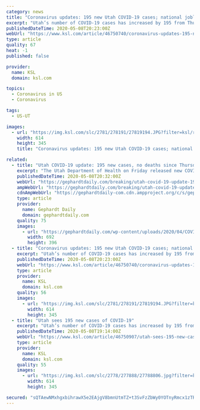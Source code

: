 ```yaml
---
category: news
title: "Coronavirus updates: 195 new Utah COVID-19 cases; national jobless rate soars"
excerpt: "Utah’s number of COVID-19 cases has increased by 195 from Thursday, with no new reported deaths, according to the Utah Department of Health. Friday’s totals give Utah 5,919 confirmed cases, with 488 total hospitalizations and 61 total deaths from the disease."
publishedDateTime: 2020-05-08T20:23:00Z
webUrl: "https://www.ksl.com/article/46750740/coronavirus-updates-195-new-utah-covid-19-cases-national-jobless-rate-soars"
type: article
quality: 67
heat: -1
published: false

provider:
  name: KSL
  domain: ksl.com

topics:
  - Coronavirus in US
  - Coronavirus

tags:
  - US-UT

images:
  - url: "https://img.ksl.com/slc/2781/278191/27819194.JPG?filter=ksl/responsive_story_lg"
    width: 614
    height: 345
    title: "Coronavirus updates: 195 new Utah COVID-19 cases; national jobless rate soars"

related:
  - title: "Utah COVID-19 update: 195 new cases, no deaths since Thursday"
    excerpt: "The Utah Department of Health on Friday released new COVID-19 numbers, revealing 195 new lab-confirmed cases, 12 more hospitalizations, and no new deaths."
    publishedDateTime: 2020-05-08T20:32:00Z
    webUrl: "https://gephardtdaily.com/breaking/utah-covid-19-update-195-new-cases-no-deaths-since-thursday/"
    ampWebUrl: "https://gephardtdaily.com/breaking/utah-covid-19-update-195-new-cases-no-deaths-since-thursday/amp/"
    cdnAmpWebUrl: "https://gephardtdaily-com.cdn.ampproject.org/c/s/gephardtdaily.com/breaking/utah-covid-19-update-195-new-cases-no-deaths-since-thursday/amp/"
    type: article
    provider:
      name: Gephardt Daily
      domain: gephardtdaily.com
    quality: 75
    images:
      - url: "https://gephardtdaily.com/wp-content/uploads/2020/04/COVID-19-black.jpg"
        width: 692
        height: 396
  - title: "Coronavirus updates: 195 new Utah COVID-19 cases; national jobless rate soars to Depression levels"
    excerpt: "Utah’s number of COVID-19 cases has increased by 195 from Thursday, with no new reported deaths, according to the Utah Department of Health. Friday’s totals give Utah 5,919 confirmed cases, with 488 total hospitalizations and 61 total deaths from the disease."
    publishedDateTime: 2020-05-08T20:23:00Z
    webUrl: "https://www.ksl.com/article/46750740/coronavirus-updates-195-new-utah-covid-19-cases-national-jobless-rate-soars-to-depression-levels"
    type: article
    provider:
      name: KSL
      domain: ksl.com
    quality: 56
    images:
      - url: "https://img.ksl.com/slc/2781/278191/27819194.JPG?filter=ksl/responsive_story_lg"
        width: 614
        height: 345
  - title: "Utah sees 195 new cases of COVID-19"
    excerpt: "Utah’s number of COVID-19 cases has increased by 195 from Thursday, with no new reported deaths, according to the Utah Department of Health."
    publishedDateTime: 2020-05-08T19:14:00Z
    webUrl: "https://www.ksl.com/article/46750907/utah-sees-195-new-cases-of-covid-19"
    type: article
    provider:
      name: KSL
      domain: ksl.com
    quality: 55
    images:
      - url: "https://img.ksl.com/slc/2778/277888/27788806.jpg?filter=ksl/responsive_story_lg"
        width: 614
        height: 345

secured: "sQTAewNMxhgxbihrawX5e2EAjgV8bmnUtmTZ+t3SvFzZbWy0YOTnyRmcx1zTRAJtQYtLc4zqgCD6b/UExBIUoPU+eyRDqEQ8cWoXU61VQERJXxuoGRc/X/vO3iaZxjIHid+vWhCTHWhTzjRsY+0VzWCOdgxZg/mB2DJkV5e24freNoErd1PWqjFqfVTLMM4QoLSzfike0QesL/huIko3z2d7Yl+vygQ8Rst0KWyVUo51zw+E5QtJeYp+dfiq1da34OIIeo4h2p1sXm3WDOSwfrCiGLRb+w6iCp6rUlaB8+aKLyaIvx7CzywsUml5/tHGaZkYEOBrws81JRWyq+hd2oKR9wyHWDu9527Y5QRBr61v+LgmXwjrTuJQyUrltWk5XMUbYX/Q9dtzbuSF9ZD/1X/6bPw1+E3lFY3wFxzl2T1HurL/VDCPavzGdTyGr2yxvSDfBndtdCvDJwxHLKPMsYaRi6rYdzdza+9YP2RBh04=;0SQ3BjJkAZxr7hI/lboNBg=="
---
```


